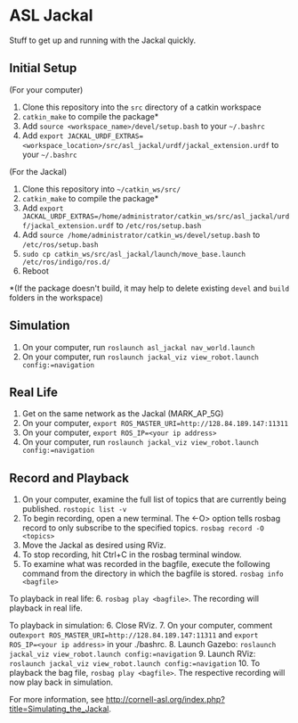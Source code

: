 # ASL Jackal
Stuff to get up and running with the Jackal quickly.

## Initial Setup

(For your computer)

1. Clone this repository into the `src` directory of a catkin workspace
2. `catkin_make` to compile the package*
3. Add `source <workspace_name>/devel/setup.bash` to your `~/.bashrc`
4. Add `export JACKAL_URDF_EXTRAS=<workspace_location>/src/asl_jackal/urdf/jackal_extension.urdf` to your `~/.bashrc`

(For the Jackal)

1. Clone this repository into `~/catkin_ws/src/`
2. `catkin_make` to compile the package*
3. Add `export JACKAL_URDF_EXTRAS=/home/administrator/catkin_ws/src/asl_jackal/urdf/jackal_extension.urdf` to `/etc/ros/setup.bash`
4. Add `source /home/administrator/catkin_ws/devel/setup.bash` to `/etc/ros/setup.bash`
5. `sudo cp catkin_ws/src/asl_jackal/launch/move_base.launch /etc/ros/indigo/ros.d/`
6. Reboot

*(If the package doesn't build, it may help to delete existing `devel` and `build` folders in the workspace)

## Simulation

1. On your computer, run `roslaunch asl_jackal nav_world.launch`
2. On your computer, run `roslaunch jackal_viz view_robot.launch config:=navigation`

## Real Life

1. Get on the same network as the Jackal (MARK_AP_5G)
2. On your computer, `export ROS_MASTER_URI=http://128.84.189.147:11311`
3. On your computer, `export ROS_IP=<your ip address>`
4. On your computer, run `roslaunch jackal_viz view_robot.launch config:=navigation`

## Record and Playback

1. On your computer, examine the full list of topics that are currently being published. `rostopic list -v`
2. To begin recording, open a new terminal. The <-O> option tells rosbag record to only subscribe to the specified topics. 
`rosbag record -O <topics>`
3. Move the Jackal as desired using RViz.
4. To stop recording, hit Ctrl+C in the rosbag terminal window. 
5. To examine what was recorded in the bagfile, execute the following command from the directory in which the bagfile is stored. 
`rosbag info <bagfile>`

To playback in real life: 
6. `rosbag play <bagfile>`. The recording will playback in real life.

To playback in simulation:
6. Close RViz.
7. On your computer, comment out`export ROS_MASTER_URI=http://128.84.189.147:11311` and `export ROS_IP=<your ip address>` in your ./bashrc.
8. Launch Gazebo: `roslaunch jackal_viz view_robot.launch config:=navigation`
9. Launch RViz: `roslaunch jackal_viz view_robot.launch config:=navigation`
10. To playback the bag file, `rosbag play <bagfile>`. The respective recording will now play back in simulation.

For more information, see http://cornell-asl.org/index.php?title=Simulating_the_Jackal.



